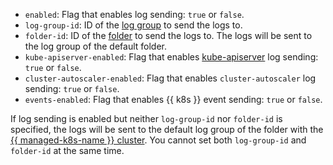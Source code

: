 * `enabled`: Flag that enables log sending: `true` or `false`.
* `log-group-id`: ID of the [log group](../../logging/concepts/log-group.md) to send the logs to.
* `folder-id`: ID of the [folder](../../resource-manager/concepts/resources-hierarchy.md#folder) to send the logs to. The logs will be sent to the log group of the default folder.
* `kube-apiserver-enabled`: Flag that enables [kube-apiserver](https://kubernetes.io/docs/reference/command-line-tools-reference/kube-apiserver/) log sending: `true` or `false`.
* `cluster-autoscaler-enabled`: Flag that enables `cluster-autoscaler` log sending: `true` or `false`.
* `events-enabled`: Flag that enables {{ k8s }} event sending: `true` or `false`.

If log sending is enabled but neither `log-group-id` nor `folder-id` is specified, the logs will be sent to the default log group of the folder with the [{{ managed-k8s-name }} cluster](../../managed-kubernetes/concepts/index.md#kubernetes-cluster). You cannot set both `log-group-id` and `folder-id` at the same time.